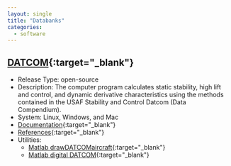 ```yaml
---
layout: single
title: "Databanks"
categories:
  - software
---
```


## [DATCOM](http://www.pdas.com/datcom.html){:target="_blank"}

- Release Type: open-source
- Description: The computer program calculates static stability, high lift and control, and dynamic derivative characteristics using the methods contained in the USAF Stability and Control Datcom (Data Compendium).
- System: Linux, Windows, and Mac
- [Documentation](http://www.pdas.com/datcomDescription.html){:target="_blank"}
- [References](http://www.pdas.com/datcomrefs.html){:target="_blank"}
- Utilities:
  - [Matlab drawDATCOMaircraft](https://www.mathworks.com/matlabcentral/fileexchange/34035-drawdatcomaircraft){:target="_blank"}
  - [Matlab digital DATCOM](https://www.mathworks.com/help/aeroblks/digitaldatcomforcesandmoments.html){:target="_blank"}

